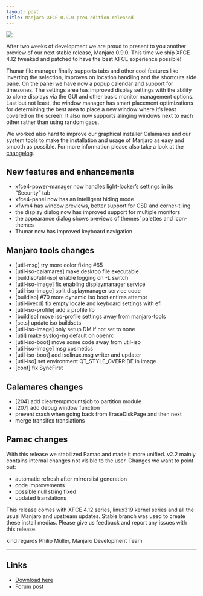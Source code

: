 ```yaml
---
layout: post
title: Manjaro XFCE 0.9.0-pre4 edition released
---
```


<img src="{{ site.baseurl }}/images/manjaro-xfce-090-pre4.jpg">

After two weeks of development we are proud to present to you another preview of our next stable release, Manjaro 0.9.0. This time we ship XFCE 4.12 tweaked and patched to have the best XFCE experience possible! 

Thunar file manager finally supports tabs and other cool features like inverting the selection, improves on location handling and the shortcuts side pane. On the panel we have now a popup calendar and support for timezones. The settings area has improved display settings with the ability to clone displays via the GUI and other basic monitor management options. Last but not least, the window manager has smart placement optimizations for determining the best area to place a new window where it’s least covered on the screen. It also now supports alinging windows next to each other rather than using random gaps.

We worked also hard to improve our graphical installer Calamares and our system tools to make the installation and usage of Manjaro as easy and smooth as possible. For more information please also take a look at the [changelog](http://sourceforge.net/projects/manjarotest/files/0.9.0/xfce/0.9.0-pre4/manjaro-xfce-0.9.0-pre4-change.log).

## New features and enhancements

* xfce4-power-manager now handles light-locker’s settings in its “Security” tab
* xfce4-panel now has an intelligent hiding mode
* xfwm4 has window previews, better support for CSD and corner-tiling
* the display dialog now has improved support for multiple monitors
* the appearance dialog shows previews of themes’ palettes and icon-themes
* Thunar now has improved keyboard navigation

## Manjaro tools changes

* [util-msg] try more color fixing #65 
* [util-iso-calamares] make desktop file executable
* [buildiso/util-iso] enable logging on -L switch
* [util-iso-image] fix enabling displaymanager service
* [util-iso-image] split displaymanager service code
* [buildiso] #70 more dynamic iso boot entires attempt
* [util-livecd] fix empty locale and keyboard settings with efi
* [util-iso-profile] add a profile lib
* [buildiso] move iso-profile settings away from manjaro-tools
* [sets] update iso buildsets
* [util-iso-image] only setup DM if not set to none
* [util] make syslog-ng default on openrc
* [util-iso-boot] move some code away from util-iso
* [util-iso-image] msg cosmetics
* [util-iso-boot] add isolinux.msg writer and updater
* [util-iso] set environment QT_STYLE_OVERRIDE in image
* [conf] fix SyncFirst

## Calamares changes

* [204] add cleartempmountsjob to partition module
* [207] add debug window function
* prevent crash when going back from EraseDiskPage and then next
* merge transifex translations

## Pamac changes

With this release we stabilized Pamac and made it more unified.
v2.2 mainly contains internal changes not visible to the user.
Changes we want to point out:

* automatic refresh after mirrorslist generation
* code improvements
* possible null string fixed
* updated translations

This release comes with XFCE 4.12 series, linux319 kernel series and all the usual Manjaro and upstream updates. Stable branch was used to create these install medias. Please give us feedback and report any issues with this release.

kind regards
Philip Müller, Manjaro Development Team

----

## Links

* [Download here](http://sourceforge.net/projects/manjarotest/files/0.9.0/xfce/0.9.0-pre4/)
* [Forum post](https://forum.manjaro.org/index.php?topic=21286.0)
